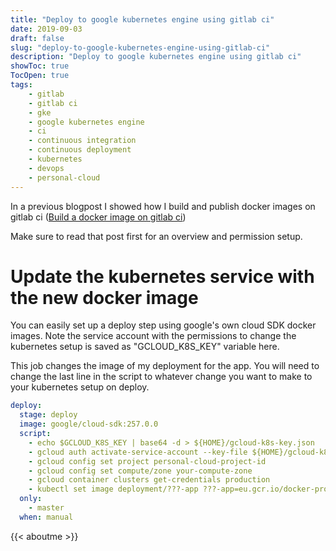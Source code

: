 ```yaml
---
title: "Deploy to google kubernetes engine using gitlab ci"
date: 2019-09-03
draft: false
slug: "deploy-to-google-kubernetes-engine-using-gitlab-ci"
description: "Deploy to google kubernetes engine using gitlab ci"
showToc: true
TocOpen: true
tags:
    - gitlab
    - gitlab ci
    - gke
    - google kubernetes engine
    - ci
    - continuous integration
    - continuous deployment
    - kubernetes
    - devops
    - personal-cloud
---
```


In a previous blogpost I showed how I build and publish docker images on gitlab ci ([Build a docker image on gitlab ci](https://heltweg.org/posts/build-a-docker-image-on-gitlab-ci-and-publish-it-to-google-container-registry/))

Make sure to read that post first for an overview and permission setup.

# Update the kubernetes service with the new docker image

You can easily set up a deploy step using google's own cloud SDK docker images. Note the service account with the permissions to change the kubernetes setup is saved as "GCLOUD_K8S_KEY" variable here.

This job changes the image of my deployment for the app. You will need to change the last line in the script to whatever change you want to make to your kubernetes setup on deploy.

```yml
deploy:
  stage: deploy
  image: google/cloud-sdk:257.0.0
  script:
    - echo $GCLOUD_K8S_KEY | base64 -d > ${HOME}/gcloud-k8s-key.json
    - gcloud auth activate-service-account --key-file ${HOME}/gcloud-k8s-key.json
    - gcloud config set project personal-cloud-project-id
    - gcloud config set compute/zone your-compute-zone
    - gcloud container clusters get-credentials production
    - kubectl set image deployment/???-app ???-app=eu.gcr.io/docker-project-id/app:${CI_COMMIT_SHA}
  only:
    - master
  when: manual
```



{{< aboutme >}}